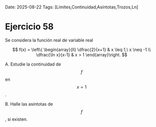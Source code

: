 Date: 2025-08-22
Tags: [Límites,Continuidad,Asíntotas,Trozos,Ln]

# Ejercicio 58

 
  Se considera la función real de variable real



  
$$
  f(x) = \left\{ \begin{array}{ll}
 \dfrac{2}{x+1} &  x \leq 1,\ x \neq -1 \\
 \dfrac{\ln x}{x-1} &  x > 1
\end{array}\right.
$$

A.    Estudie la continuidad de  $$ f$$   en  $$ x=1$$  .



    
B.    Halle las asíntotas de  $$ f$$  , si existen.



  
